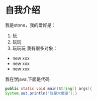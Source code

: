 # 自我介绍
我是stone，我的爱好是：
1. 玩
2. 玩玩
3. 玩玩玩
我有很多对象：
* new xxx
* new xxx
* new xxx

我在学java,下面是代码
```java
public static void main(String[] args){
System.out.println("我是大傻逼");}
```
